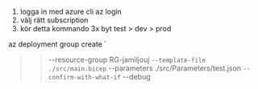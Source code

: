 1. logga in med azure cli az login
2. välj rätt subscription
3. kör detta kommando 3x byt test > dev > prod


az deployment group create `
>> --resource-group RG-jamiljouj `
>> --template-file ./src/main.bicep `
>> --parameters ./src/Parameters/test.json `
>> --confirm-with-what-if `
>> --debug
